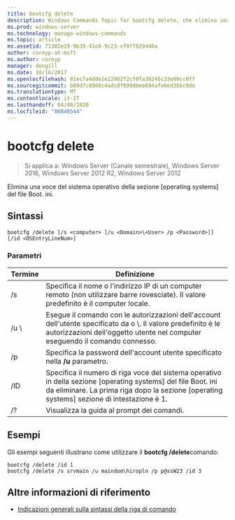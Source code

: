 ```yaml
---
title: bootcfg delete
description: Windows Commands Topic for bootcfg delete, che elimina una voce del sistema operativo nella sezione dei sistemi operativi del file Boot. ini.
ms.prod: windows-server
ms.technology: manage-windows-commands
ms.topic: article
ms.assetid: 71382e29-9b39-41c8-9c23-cf0ff829440a
author: coreyp-at-msft
ms.author: coreyp
manager: dongill
ms.date: 10/16/2017
ms.openlocfilehash: 01ec7a4dde1e22982f2cf0fa30245c33e09cc0ff
ms.sourcegitcommit: b00d7c8968c4adc8f699dbee694afe6ed36bc9de
ms.translationtype: MT
ms.contentlocale: it-IT
ms.lasthandoff: 04/08/2020
ms.locfileid: "80848544"
---
```

# <a name="bootcfg-delete"></a>bootcfg delete

>Si applica a: Windows Server (Canale semestrale), Windows Server 2016, Windows Server 2012 R2, Windows Server 2012

Elimina una voce del sistema operativo della sezione [operating systems] del file Boot. ini.

## <a name="syntax"></a>Sintassi
```
bootcfg /delete [/s <computer> [/u <Domain>\<User> /p <Password>]] [/id <OSEntryLineNum>]
```
### <a name="parameters"></a>Parametri

|         Termine         |                                                                                             Definizione                                                                                              |
|----------------------|-----------------------------------------------------------------------------------------------------------------------------------------------------------------------------------------------------|
|    /s <computer>     |                                         Specifica il nome o l'indirizzo IP di un computer remoto (non utilizzare barre rovesciate). Il valore predefinito è il computer locale.                                          |
| /u <Domain>\\<User>  | Esegue il comando con le autorizzazioni dell'account dell'utente specificato da <User>o <Domain>\\<User>. Il valore predefinito è le autorizzazioni dell'oggetto utente nel computer eseguendo il comando connesso. |
|    /p <Password>     |                                                        Specifica la password dell'account utente specificato nella **/u** parametro.                                                        |
| <OSEntryLineNum>/ID |        Specifica il numero di riga voce del sistema operativo in della sezione [operating systems] del file Boot. ini da eliminare. La prima riga dopo la sezione [operating systems] sezione di intestazione è 1.        |
|          /?          |                                                                                Visualizza la guida al prompt dei comandi.                                                                                 |

## <a name="examples"></a><a name=BKMK_examples></a>Esempi
Gli esempi seguenti illustrano come utilizzare il **bootcfg /delete**comando:
```
bootcfg /delete /id 1
bootcfg /delete /s srvmain /u maindom\hiropln /p p@ssW23 /id 3
```
## <a name="additional-references"></a>Altre informazioni di riferimento
- [Indicazioni generali sulla sintassi della riga di comando](command-line-syntax-key.md)
